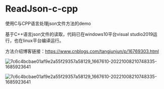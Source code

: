 # ReadJson-c-cpp
使用C与CPP语言处理json文件方法的demo

基于C++语言json文件的读取，代码已在windows10平台visual studio2019运行，也在linux平台编译运行。

方法介绍博客链接：https://www.cnblogs.com/tangjunjun/p/16769303.html


![7c6c4bcbae01af9e2a55f29357a58129_1667610-20221008210748335-1685923641](https://github.com/tangjunjun966/ReadJson-c-cpp-/assets/30024958/d24921c2-e939-40c2-ad6b-719c27826580)


![7c6c4bcbae01af9e2a55f29357a58129_1667610-20221008210748335-1685923641](https://github.com/tangjunjun966/ReadJson-c-cpp-/assets/30024958/935ed3e1-9a95-4489-8277-e66690a07b46)



